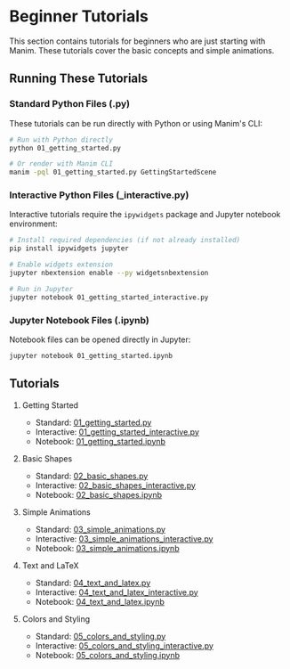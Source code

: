 # Beginner Tutorials

This section contains tutorials for beginners who are just starting with Manim. These tutorials cover the basic concepts and simple animations.

## Running These Tutorials

### Standard Python Files (.py)

These tutorials can be run directly with Python or using Manim's CLI:

```bash
# Run with Python directly
python 01_getting_started.py

# Or render with Manim CLI
manim -pql 01_getting_started.py GettingStartedScene
```

### Interactive Python Files (_interactive.py)

Interactive tutorials require the `ipywidgets` package and Jupyter notebook environment:

```bash
# Install required dependencies (if not already installed)
pip install ipywidgets jupyter

# Enable widgets extension
jupyter nbextension enable --py widgetsnbextension

# Run in Jupyter
jupyter notebook 01_getting_started_interactive.py
```

### Jupyter Notebook Files (.ipynb)

Notebook files can be opened directly in Jupyter:

```bash
jupyter notebook 01_getting_started.ipynb
```

## Tutorials

1. Getting Started
   - Standard: [01_getting_started.py](01_getting_started.py)
   - Interactive: [01_getting_started_interactive.py](01_getting_started_interactive.py)
   - Notebook: [01_getting_started.ipynb](01_getting_started.ipynb)

2. Basic Shapes
   - Standard: [02_basic_shapes.py](02_basic_shapes.py)
   - Interactive: [02_basic_shapes_interactive.py](02_basic_shapes_interactive.py)
   - Notebook: [02_basic_shapes.ipynb](02_basic_shapes.ipynb)

3. Simple Animations
   - Standard: [03_simple_animations.py](03_simple_animations.py)
   - Interactive: [03_simple_animations_interactive.py](03_simple_animations_interactive.py)
   - Notebook: [03_simple_animations.ipynb](03_simple_animations.ipynb)

4. Text and LaTeX
   - Standard: [04_text_and_latex.py](04_text_and_latex.py)
   - Interactive: [04_text_and_latex_interactive.py](04_text_and_latex_interactive.py)
   - Notebook: [04_text_and_latex.ipynb](04_text_and_latex.ipynb)

5. Colors and Styling
   - Standard: [05_colors_and_styling.py](05_colors_and_styling.py)
   - Interactive: [05_colors_and_styling_interactive.py](05_colors_and_styling_interactive.py)
   - Notebook: [05_colors_and_styling.ipynb](05_colors_and_styling.ipynb)